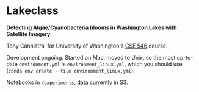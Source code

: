<h1>Lakeclass</h1>

**Detecting Algae/Cyanobacteria blooms in Washington Lakes with Satellite Imagery**

Tony Cannistra, for University of Washington's [CSE 546](https://courses.cs.washington.edu/courses/cse546/17au/) course. 

Development ongoing. Started on Mac, moved to Unix, so the most up-to-date `environment.yml` is `environment_linux.yml`, which you should use (`conda env create --file environment_linux.yml`). 

Notebooks in `/experiments`, data currently in S3. 
